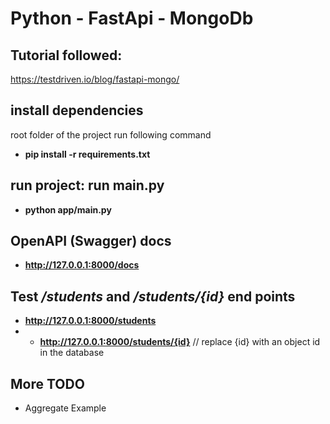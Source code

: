 # Python - FastApi - MongoDb
## Tutorial followed: 
https://testdriven.io/blog/fastapi-mongo/



## install dependencies
root folder of the project run following command

* **pip install -r requirements.txt**


## run project: run main.py

* **python app/main.py**

## OpenAPI (Swagger) docs

* **http://127.0.0.1:8000/docs**

## Test ***/students*** and ***/students/{id}*** end points

* **http://127.0.0.1:8000/students**
* * **http://127.0.0.1:8000/students/{id}** // replace {id} with an object id in the database


## More TODO 

* Aggregate Example
